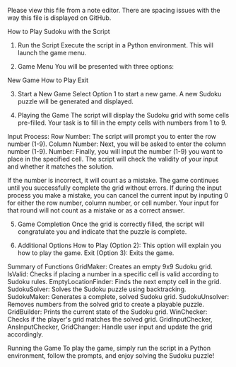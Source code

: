 Please view this file from a note editor.
There are spacing issues with the way this file is displayed on GitHub.

How to Play Sudoku with the Script

1. Run the Script
Execute the script in a Python environment. This will launch the game menu.


2. Game Menu
You will be presented with three options:

New Game
How to Play
Exit


3. Start a New Game
Select Option 1 to start a new game.
A new Sudoku puzzle will be generated and displayed.


4. Playing the Game
The script will display the Sudoku grid with some cells pre-filled.
Your task is to fill in the empty cells with numbers from 1 to 9.

Input Process:
Row Number: The script will prompt you to enter the row number (1-9).
Column Number: Next, you will be asked to enter the column number (1-9).
Number: Finally, you will input the number (1-9) you want to place in the specified cell.
The script will check the validity of your input and whether it matches the solution.

If the number is incorrect, it will count as a mistake.
The game continues until you successfully complete the grid without errors.
If during the input process you make a mistake, you can cancel the current input
by inputing 0 for either the row number, column number, or cell number. Your input
for that round will not count as a mistake or as a correct answer.


5. Game Completion
Once the grid is correctly filled, the script will congratulate you and indicate that the puzzle is complete.


6. Additional Options
How to Play (Option 2): This option will explain you how to play the game.
Exit (Option 3): Exits the game.

Summary of Functions
GridMaker: Creates an empty 9x9 Sudoku grid.
IsValid: Checks if placing a number in a specific cell is valid according to Sudoku rules.
EmptyLocationFinder: Finds the next empty cell in the grid.
SudokuSolver: Solves the Sudoku puzzle using backtracking.
SudokuMaker: Generates a complete, solved Sudoku grid.
SudokuUnsolver: Removes numbers from the solved grid to create a playable puzzle.
GridBuilder: Prints the current state of the Sudoku grid.
WinChecker: Checks if the player's grid matches the solved grid.
GridInputChecker, AnsInputChecker, GridChanger: Handle user input and update the grid accordingly.

Running the Game
To play the game, simply run the script in a Python environment, follow the prompts, and enjoy solving the Sudoku puzzle!
